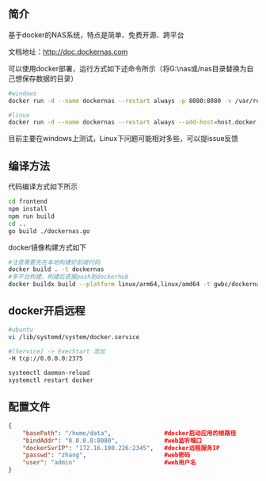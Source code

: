 ## 简介
基于docker的NAS系统，特点是简单、免费开源、跨平台

文档地址：http://doc.dockernas.com

可以使用docker部署，运行方式如下述命令所示（将G:\nas或/nas目录替换为自己想保存数据的目录）
```sh
#windows
docker run -d --name dockernas --restart always -p 8080:8080 -v /var/run/docker.sock:/var/run/docker.sock -v G:\nas:/home/dockernas/data gwbc/dockernas

#linux 
docker run -d --name dockernas --restart always --add-host=host.docker.internal:host-gateway -p 8080:8080 -v /var/run/docker.sock:/var/run/docker.sock -v /nas:/home/dockernas/data gwbc/dockernas
```

目前主要在windows上测试，Linux下问题可能相对多些，可以提issue反馈

## 编译方法
代码编译方式如下所示
```sh
cd frontend 
npm install
npm run build
cd ..
go build ./dockernas.go
```
docker镜像构建方式如下
```sh
#注意需要先在本地构建好前端代码
docker build . -t dockernas
#多平台构建，构建后直接push到dockerhub
docker buildx build --platform linux/arm64,linux/amd64 -t gwbc/dockernas:latest . --push
```

## docker开启远程
```sh
#ubuntu
vi /lib/systemd/system/docker.service

#[Service] -> ExecStart 添加
-H tcp://0.0.0.0:2375

systemctl daemon-reload 
systemctl restart docker
```

## 配置文件
```json
{
    "basePath": "/home/data",               #docker启动应用的根路径
    "bindAddr": "0.0.0.0:8080",             #web监听端口
    "dockerSvrIP": "172.16.100.226:2345",   #docker远程服务IP
    "passwd": "zhang",                      #web密码
    "user": "admin"                         #web用户名
}
```
